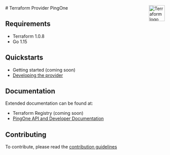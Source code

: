 <a href="https://terraform.io">
    <img src="https://cdn.rawgit.com/hashicorp/terraform-website/master/content/source/assets/images/logo-hashicorp.svg" alt="Terraform logo" title="Terraform" align="right" height="50" />
</a>
# Terraform Provider PingOne

## Requirements
* Terraform 1.0.8
* Go 1.15

## Quickstarts

* Getting started (coming soon)
* [Developing the provider](docs/development.md)

## Documentation

Extended documentation can be found at:
* Terraform Registry (coming soon)
* [PingOne API and Developer Documentation](https://apidocs.pingidentity.com/pingone/platform/v1/api/)

## Contributing

To contribute, please read the [contribution guidelines](CONTRIBUTING.md)